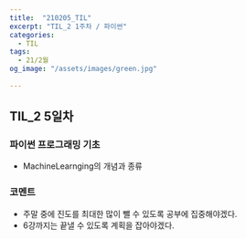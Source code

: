 ```yaml
---
title:  "210205_TIL"
excerpt: "TIL_2 1주차 / 파이썬"
categories:
  - TIL
tags:
  - 21/2월
og_image: "/assets/images/green.jpg"
  
---
```

## TIL_2 5일차

### 파이썬 프로그래밍 기초
- MachineLearnging의 개념과 종류

### 코멘트
- 주말 중에 진도를 최대한 많이 뺄 수 있도록 공부에 집중해야겠다.
- 6강까지는 끝낼 수 있도록 계획을 잡아야겠다.